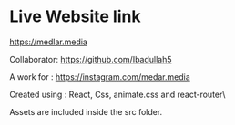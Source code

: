 #  Live Website link
https://medlar.media

Collaborator: https://github.com/Ibadullah5

A work for : https://instagram.com/medar.media

Created using : React, Css, animate.css and react-router\

Assets are included inside the src folder.






